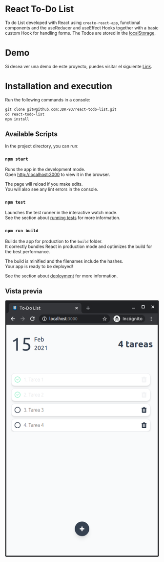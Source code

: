 # React To-Do List

To do List developed with React using `create-react-app`, functional components and the useReducer and useEffect Hooks together with a basic custom Hook for handling forms. The Todos are stored in the [localStorage](https://developer.mozilla.org/es/docs/Web/API/Storage/LocalStorage). 

# Demo
Si desea ver una demo de este proyecto, puedes visitar el siguiente [Link](https://6029c732f6499146d53a11a8--nifty-tesla-16c39e.netlify.app/).

# Installation and execution

Run the following commands in a console: 

```
git clone git@github.com:JDK-93/react-todo-list.git
cd react-todo-list
npm install
```
## Available Scripts

In the project directory, you can run:

### `npm start`

Runs the app in the development mode.\
Open [http://localhost:3000](http://localhost:3000) to view it in the browser.

The page will reload if you make edits.\
You will also see any lint errors in the console.

### `npm test`

Launches the test runner in the interactive watch mode.\
See the section about [running tests](https://facebook.github.io/create-react-app/docs/running-tests) for more information.

### `npm run build`

Builds the app for production to the `build` folder.\
It correctly bundles React in production mode and optimizes the build for the best performance.

The build is minified and the filenames include the hashes.\
Your app is ready to be deployed!

See the section about [deployment](https://facebook.github.io/create-react-app/docs/deployment) for more information.

## Vista previa
<p align="center">
  <img src="images/todo.png">
</p>
